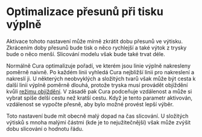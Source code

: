 Optimalizace přesunů při tisku výplně
====
Aktivace tohoto nastavení může mírně zkrátit dobu přesunů ve výtisku. Zkrácením doby přesunů bude tisk o něco rychlejší a také výtok z trysky bude o něco menší. Slicování modelu však bude také trvat déle.

Normálně Cura optimalizuje pořadí, ve kterém jsou linie výplně nakresleny poměrně naivně. Po každém linii vyhledá Cura nejbližší linii pro nakreslení a nakreslí ji. U některých neobvyklých a složitých tvarů však může být cesta k další linii výplně poměrně dlouhá, protože tryska musí provádět objíždění kvůli [režimu objíždění](../travel/retraction_combing.md). V zásadě pak Cura podceňuje vzdálenost a může si vybrat spíše delší cestu než kratší cestu. Když je tento parametr aktivován, vzdálenost se vypočte přesně, aby bylo možné provést lepší výběr.

Toto nastavení bude mít obecně malý dopad na čas slicování. U složitých výtisků s mnoha malými částmi (kde je to nejužitečnější) však může zvýšit dobu slicování o hodnotu řádu.